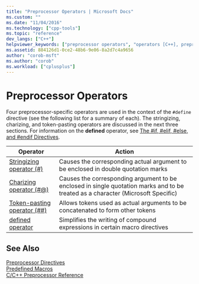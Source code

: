 ```yaml
---
title: "Preprocessor Operators | Microsoft Docs"
ms.custom: ""
ms.date: "11/04/2016"
ms.technology: ["cpp-tools"]
ms.topic: "reference"
dev_langs: ["C++"]
helpviewer_keywords: ["preprocessor operators", "operators [C++], preprocessor"]
ms.assetid: 884126d1-0ce2-48b6-9e06-8a2d7c4a9656
author: "corob-msft"
ms.author: "corob"
ms.workload: ["cplusplus"]
---
```

# Preprocessor Operators
Four preprocessor-specific operators are used in the context of the `#define` directive (see the following list for a summary of each). The stringizing, charizing, and token-pasting operators are discussed in the next three sections. For information on the **defined** operator, see [The #if, #elif, #else, and #endif Directives](../preprocessor/hash-if-hash-elif-hash-else-and-hash-endif-directives-c-cpp.md).  
  
|Operator|Action|  
|--------------|------------|  
|[Stringizing operator (#)](../preprocessor/stringizing-operator-hash.md)|Causes the corresponding actual argument to be enclosed in double quotation marks|  
|[Charizing operator (#@)](../preprocessor/charizing-operator-hash-at.md)|Causes the corresponding argument to be enclosed in single quotation marks and to be treated as a character (Microsoft Specific)|  
|[Token-pasting operator (##)](../preprocessor/token-pasting-operator-hash-hash.md)|Allows tokens used as actual arguments to be concatenated to form other tokens|  
|[defined operator](../preprocessor/hash-if-hash-elif-hash-else-and-hash-endif-directives-c-cpp.md)|Simplifies the writing of compound expressions in certain macro directives|  
  
## See Also  
 [Preprocessor Directives](../preprocessor/preprocessor-directives.md)   
 [Predefined Macros](../preprocessor/predefined-macros.md)   
 [C/C++ Preprocessor Reference](../preprocessor/c-cpp-preprocessor-reference.md)